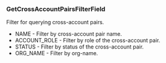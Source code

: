 ### GetCrossAccountPairsFilterField
Filter for querying cross-account pairs.

- NAME - Filter by cross-account pair name.
- ACCOUNT_ROLE - Filter by role of the cross-account pair.
- STATUS - Filter by status of the cross-account pair.
- ORG_NAME - Filter by org-name.

